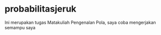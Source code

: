 # probabilitasjeruk
Ini merupakan tugas Matakuliah Pengenalan Pola, saya coba mengerjakan semampu saya
